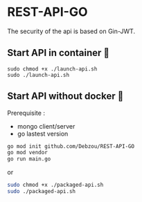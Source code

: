 # REST-API-GO

The security of the api is based on Gin-JWT.

## Start API in container :whale:

```
sudo chmod +x ./launch-api.sh
sudo ./launch-api.sh
```

## Start API without docker :space_invader:

Prerequisite : 
- mongo client/server
- go lastest version


```sh
go mod init github.com/Debzou/REST-API-GO
go mod vendor
go run main.go
```

or 

```sh
sudo chmod +x ./packaged-api.sh
sudo ./packaged-api.sh
```


